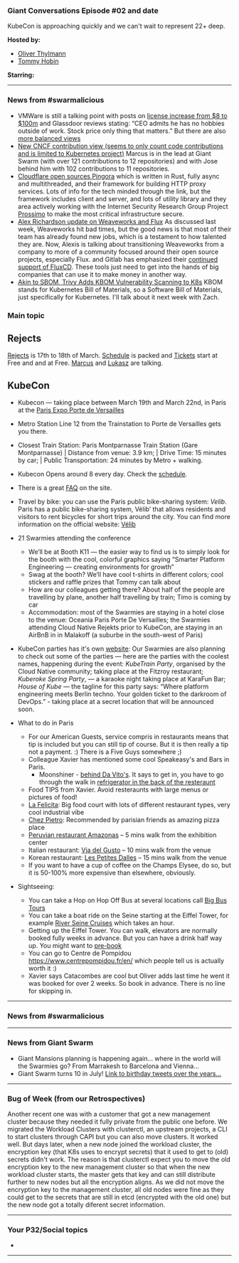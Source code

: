 
### Giant Conversations Episode #02 and date 

KubeCon is approaching quickly and we can't wait to represent 22+ deep.


**Hosted by:** 

* [Oliver Thylmann](https://twitter.com/othylmann)
* [Tommy Hobin](https://twitter.com/tommyhobin)

**Starring:** 

------------------------------------------------------------------------------------------------------------------------------

### News from #swarmalicious

- VMWare is still a talking point with posts on [license increase from $8 to $100m](https://twitter.com/cioontherun/status/1760770717040115988) and Glassdoor reviews stating: “CEO admits he has no hobbies outside of work. Stock price only thing that matters.” But there are also [more balanced views](https://moorinsightsstrategy.com/research-notes/cutting-through-the-vmware-noise/)
- [New CNCF contribution view (seems to only count code contributions and is limited to Kubernetes project)](https://contribcard.clotributor.dev/) Marcus is in the lead at Giant Swarm (with over 121 contributions to 12 repositories) and with Jose behind him with 102 contributions to 11 repositories. 
- [Cloudflare open sources Pingora](https://blog.cloudflare.com/pingora-open-source) which is written in Rust, fully async and multithreaded, and their framework for building HTTP proxy services. Lots of info for the tech minded through the link, but the framework includes client and server, and lots of utility library and they area actively working with the Internet Security Research Group Project [Prossimo](https://www.memorysafety.org/blog/introducing-river) to make the most critical infrastructure secure. 
- [Alex Richardson update on Weaveworks and Flux](https://www.linkedin.com/posts/richardsonalexis_hi-everyone-i-am-very-sad-to-announce-activity-7171213301555666945-16RJ/?utm_source=share&utm_medium=member_android) As discussed last week, Weaveworks hit bad times, but the good news is that most of their team has already found new jobs, which is a testament to how talented they are. Now, Alexis is talking about transitioning Weaveworks from a company to more of a community focused around their open source projects, especially Flux. 
and Gitlab has emphasized their [continued support of FluxCD](https://about.gitlab.com/blog/2024/03/05/the-continued-support-of-fluxcd-at-gitlab/). These tools just need to get into the hands of big companies that can use it to make money in another way.
- [Akin to SBOM, Trivy Adds KBOM Vulnerability Scanning to K8s](https://thenewstack.io/akin-to-sbom-trivy-adds-kbom-vulnerability-scanning-to-k8s/) KBOM stands for Kubernetes Bill of Materials, so a Software Bill of Materials, just specifically for Kubernetes. I'll talk about it next week with Zach.



### Main topic

## Rejects

[Rejects](https://cloud-native.rejekts.io/) is 17th to 18th of March. [Schedule](https://cloud-native.rejekts.io/#schedule) is packed and [Tickets](https://www.eventbrite.com/e/cloud-native-rejekts-eu-2024-tickets-760550746757?aff=oddtdtcreator) start at Free and and at Free. [Marcus](https://cfp.cloud-native.rejekts.io/cloud-native-rejekts-eu-paris-2024/talk/KCN3QV/) and [Lukasz](https://cfp.cloud-native.rejekts.io/cloud-native-rejekts-eu-paris-2024/talk/KHFPCL/) are talking. 

## KubeCon
 
* Kubecon — taking place between March 19th and March 22nd, in Paris at the [Paris Expo Porte de Versailles](https://events.linuxfoundation.org/kubecon-cloudnativecon-europe/venue-travel/)
* Metro Station Line 12 from the Trainstation to Porte de Versailles gets you there.
* Closest Train Station: Paris Montparnasse Train Station (Gare Montparnasse) | Distance from venue: 3.9 km; | Drive Time: 15 minutes by car; | Public Transportation: 24 minutes by Metro + walking.
* Kubecon Opens around 8 every day. Check the [schedule](https://events.linuxfoundation.org/kubecon-cloudnativecon-europe/program/schedule/).
* There is a great [FAQ](https://events.linuxfoundation.org/kubecon-cloudnativecon-europe/attend/faq/#general) on the site.
* Travel by bike: you can use the Paris public bike-sharing system: *Velib*. Paris has a public bike-sharing system, Vélib’ that allows residents and visitors to rent bicycles for short trips around the city. You can find more information on the official website: [Vélib](https://www.velib-metropole.fr/fr_GB)
 
* 21 Swarmies attending the conference
  * We’ll be at Booth K11 — the easier way to find us is to simply look for the booth with the cool, colorful graphics saying “Smarter Platform Engineering — creating environments for growth”
  * Swag at the booth? We’ll have cool t-shirts in different colors; cool stickers and raffle prizes that Tommy can talk about
  * How are our colleagues getting there? About half of the people are travelling by plane, another half travelling by train; Timo is coming by car
  * Accommodation: most of the Swarmies are staying in a hotel close to the venue: Oceania Paris Porte De Versailles; the Swarmies attending Cloud Native Rejekts prior to KubeCon, are staying in an AirBnB in in Malakoff (a suburbe in the south-west of Paris)
* KubeCon parties has it's own [website](https://conf.party/kubecon-eu-2024.html): Our Swarmies are also planning to check out some of the parties — here are the parties with the coolest names, happening during the event: _KubeTrain Party_, organised by the Cloud Native community; taking place at the Fitzroy restaurant; _Kuberoke Spring Party_, — a karaoke night taking place at KaraFun Bar; _House of Kube_ — the tagline for this party says: “Where platform engineering meets Berlin techno. Your golden ticket to the darkroom of DevOps.” - taking place at a secret location that will be announced soon.
* What to do in Paris
  * For our American Guests, service compris in restaurants means that tip is included but you can still tip of course. But it is then really a tip not a payment. :) There is a Five Guys somewhere ;)
  * Colleague Xavier has mentioned some cool Speakeasy's and Bars in Paris.
    * Moonshiner - [behind Da Vito's](https://davitopizzeria.fr/menu-da-vito/). It says to get in, you have to go through the walk in [refrigerator in the back of the resteraunt](https://parisdrinksguide.com/en/blog/where-to-drink-93/bars-98/unveiling-hidden-bars-of-paris-16.htm#:~:text=Hiding%20with%20great%20effect%20behind,and%20a%20homemade%20acidic%20lollipop)
  * Food TIPS from Xavier. Avoid resteraunts with large menus or pictures of food!
  * [La Felicita](https://www.lafelicita.fr/): Big food court with lots of different restaurant types, very cool industrial vibe
  * [Chez Pietro](https://www.tripadvisor.com/Restaurant_Review-g187147-d8730773-Reviews-Pietro_Ristorante-Paris_Ile_de_France.html): Recommended by parisian friends as amazing pizza place
  * [Peruvian restaurant Amazonas](https://www.amazonas-restaurants15.com/en) – 5 mins walk from the exhibition center
  * Italian restaurant: [Via del Gusto](https://www.viadelgusto.fr/) – 10 mins walk from the venue
  * Korean restaurant: [Les Petites Dalles](https://lespetitesdalles.fr/fr) – 15 mins walk from the venue
  * If you want to have a cup of coffee on the Champs Elysee, do so, but it is 50-100% more expensive than elsewhere, obviously.
* Sightseeing:
  * You can take a Hop on Hop Off Bus at several locations call [Big Bus Tours](https://www.bigbustours.com/en/paris/paris-bus-tours)
  * You can take a boat ride on the Seine starting at the Eiffel Tower, for example [River Seine Cruises](https://riverseinecruise.com/) which takes an hour.
  * Getting up the Eiffel Tower. You can walk, elevators are normally booked fully weeks in advance. But you can have a drink half way up. You might want to [pre-book](https://www.toureiffel.paris/en/rates-opening-times) 
  * You can go to Centre de Pompidou https://www.centrepompidou.fr/en/ which people tell us is actually worth it :) 
  * Xavier says Catacombes are cool but Oliver adds last time he went it was booked for over 2 weeks. So book in advance. There is no line for skipping in.

 
    
------------------------------------------------------------------------------------------------------------------------------

### News from #swarmalicious
------------------------------------------------------------------------------------------------------------------------------

### News from Giant Swarm

* Giant Mansions planning is happening again... where in the world will the Swarmies go? From Marrakesh to Barcelona and Vienna...
* Giant Swarm turns 10 in July! [Link to birthday tweets over the years...](https://twitter.com/search?q=%40giantswarm%20birthday&src=typed_query)

------------------------------------------------------------------------------------------------------------------------------


### Bug of Week (from our Retrospectives)

Another recent one was with a customer that got a new management cluster because they needed it fully private from the public one before. We migrated the Workload Clusters with clusterctl, an upstream projects, a CLI to start clusters through CAPI but you can also move clusters. It worked well. But days later, when a new node joined the workload cluster, the encryption key (that K8s uses to encrypt secrets) that it used to get to (old) secrets didn't work. The reason is that clusterctl expect you to move the old encryption key to the new management cluster so that when the new workload cluster starts, the master gets that key and can still distribute further to new nodes but all the encryption aligns. As we did not move the encryption key to the management cluster, all old nodes were fine as they could get to  the secrets that are still in etcd (encrypted with the old one) but the new node got a totally diferent secret information. 

------------------------------------------------------------------------------------------------------------------------------

### Your P32/Social topics 

* 

------------------------------------------------------------------------------------------------------------------------------



